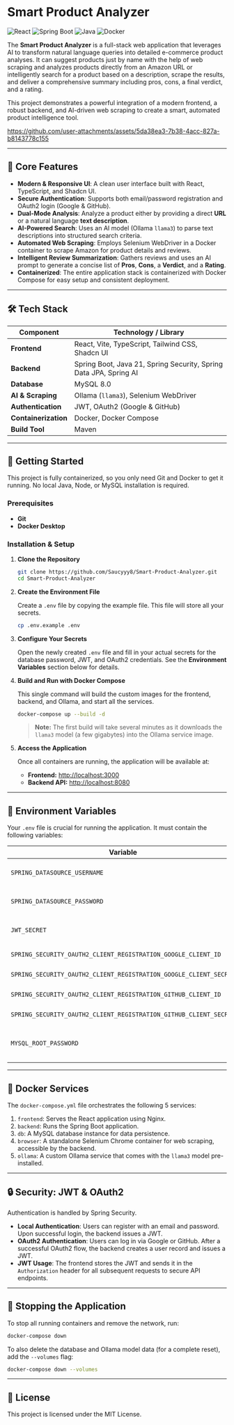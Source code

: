 # Smart Product Analyzer

![React](https://img.shields.io/badge/React-18-blue.svg) ![Spring Boot](https://img.shields.io/badge/Spring%20Boot-3.5.6-brightgreen) ![Java](https://img.shields.io/badge/Java-21-orange.svg) ![Docker](https://img.shields.io/badge/Docker-Compose-blue)

The **Smart Product Analyzer** is a full-stack web application that leverages AI to transform natural language queries into detailed e-commerce product analyses. It can suggest products just by name with the help of web scraping and analyzes products directly from an Amazon URL or intelligently search for a product based on a description, scrape the results, and deliver a comprehensive summary including pros, cons, a final verdict, and a rating.

This project demonstrates a powerful integration of a modern frontend, a robust backend, and AI-driven web scraping to create a smart, automated product intelligence tool.


https://github.com/user-attachments/assets/5da38ea3-7b38-4acc-827a-b8143778c155



---

## 🚀 Core Features

*   **Modern & Responsive UI**: A clean user interface built with React, TypeScript, and Shadcn UI.
*   **Secure Authentication**: Supports both email/password registration and OAuth2 login (Google & GitHub).
*   **Dual-Mode Analysis**: Analyze a product either by providing a direct **URL** or a natural language **text description**.
*   **AI-Powered Search**: Uses an AI model (Ollama `llama3`) to parse text descriptions into structured search criteria.
*   **Automated Web Scraping**: Employs Selenium WebDriver in a Docker container to scrape Amazon for product details and reviews.
*   **Intelligent Review Summarization**: Gathers reviews and uses an AI prompt to generate a concise list of **Pros**, **Cons**, a **Verdict**, and a **Rating**.
*   **Containerized**: The entire application stack is containerized with Docker Compose for easy setup and consistent deployment.

---

## 🛠️ Tech Stack

| Component | Technology / Library |
| --- | --- |
| **Frontend** | React, Vite, TypeScript, Tailwind CSS, Shadcn UI |
| **Backend** | Spring Boot, Java 21, Spring Security, Spring Data JPA, Spring AI |
| **Database** | MySQL 8.0 |
| **AI & Scraping** | Ollama (`llama3`), Selenium WebDriver |
| **Authentication** | JWT, OAuth2 (Google & GitHub) |
| **Containerization** | Docker, Docker Compose |
| **Build Tool** | Maven |

---

## 🚀 Getting Started

This project is fully containerized, so you only need Git and Docker to get it running. No local Java, Node, or MySQL installation is required.

### Prerequisites

*   **Git**
*   **Docker Desktop**

### Installation & Setup

1.  **Clone the Repository**

    ```bash
    git clone https://github.com/Saucyyy8/Smart-Product-Analyzer.git
    cd Smart-Product-Analyzer
    ```

2.  **Create the Environment File**

    Create a `.env` file by copying the example file. This file will store all your secrets.

    ```bash
    cp .env.example .env
    ```

3.  **Configure Your Secrets**

    Open the newly created `.env` file and fill in your actual secrets for the database password, JWT, and OAuth2 credentials. See the **Environment Variables** section below for details.

4.  **Build and Run with Docker Compose**

    This single command will build the custom images for the frontend, backend, and Ollama, and start all the services.

    ```bash
    docker-compose up --build -d
    ```

    > **Note:** The first build will take several minutes as it downloads the `llama3` model (a few gigabytes) into the Ollama service image.

5.  **Access the Application**

    Once all containers are running, the application will be available at:

    *   **Frontend:** [http://localhost:3000](http://localhost:3000)
    *   **Backend API:** [http://localhost:8080](http://localhost:8080)

---

## 🔑 Environment Variables

Your `.env` file is crucial for running the application. It must contain the following variables:

| Variable | Description |
| --- | --- |
| `SPRING_DATASOURCE_USERNAME` | The username for the MySQL database. Defaults to `root`. |
| `SPRING_DATASOURCE_PASSWORD` | The password for the MySQL database. **Must match `MYSQL_ROOT_PASSWORD`**. |
| `JWT_SECRET` | A long, random, Base64-encoded string used for signing JWT tokens. |
| `SPRING_SECURITY_OAUTH2_CLIENT_REGISTRATION_GOOGLE_CLIENT_ID` | Your Google OAuth2 Client ID. |
| `SPRING_SECURITY_OAUTH2_CLIENT_REGISTRATION_GOOGLE_CLIENT_SECRET` | Your Google OAuth2 Client Secret. |
| `SPRING_SECURITY_OAUTH2_CLIENT_REGISTRATION_GITHUB_CLIENT_ID` | Your GitHub OAuth2 Client ID. |
| `SPRING_SECURITY_OAUTH2_CLIENT_REGISTRATION_GITHUB_CLIENT_SECRET` | Your GitHub OAuth2 Client Secret. |
| `MYSQL_ROOT_PASSWORD` | The root password for the MySQL container. **Must match `SPRING_DATASOURCE_PASSWORD`**. |

---

## 🐳 Docker Services

The `docker-compose.yml` file orchestrates the following 5 services:

1.  `frontend`: Serves the React application using Nginx.
2.  `backend`: Runs the Spring Boot application.
3.  `db`: A MySQL database instance for data persistence.
4.  `browser`: A standalone Selenium Chrome container for web scraping, accessible by the backend.
5.  `ollama`: A custom Ollama service that comes with the `llama3` model pre-installed.

---

## 🔒 Security: JWT & OAuth2

Authentication is handled by Spring Security.

*   **Local Authentication**: Users can register with an email and password. Upon successful login, the backend issues a JWT.
*   **OAuth2 Authentication**: Users can log in via Google or GitHub. After a successful OAuth2 flow, the backend creates a user record and issues a JWT.
*   **JWT Usage**: The frontend stores the JWT and sends it in the `Authorization` header for all subsequent requests to secure API endpoints.

---

## 🛑 Stopping the Application

To stop all running containers and remove the network, run:

```bash
docker-compose down
```

To also delete the database and Ollama model data (for a complete reset), add the `--volumes` flag:

```bash
docker-compose down --volumes
```

---

## 📝 License

This project is licensed under the MIT License.
